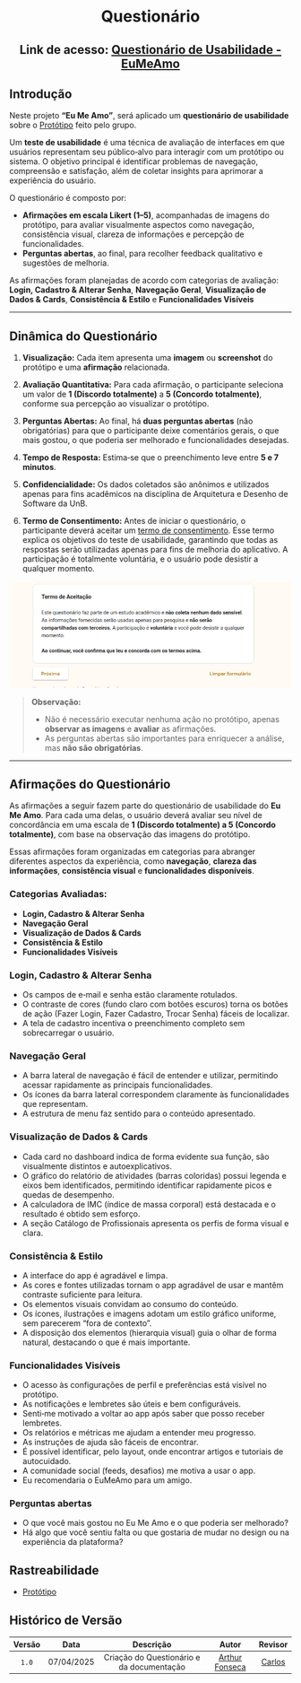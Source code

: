 <center>

# __Questionário__

## **Link de acesso:** [ Questionário de Usabilidade - EuMeAmo](https://forms.gle/d3ZpKmPhnJE1hFfQ6)

</center>


## __Introdução__

Neste projeto **“Eu Me Amo”**, será aplicado um **questionário de usabilidade** sobre o [Protótipo](1.5.10.Prototipacao.md) feito pelo grupo.

Um **teste de usabilidade** é uma técnica de avaliação de interfaces em que usuários representam seu público‑alvo para interagir com um protótipo ou sistema. O objetivo principal é identificar problemas de navegação, compreensão e satisfação, além de coletar insights para aprimorar a experiência do usuário.

O questionário é composto por:

- **Afirmações em escala Likert (1–5)**, acompanhadas de imagens do protótipo, para avaliar visualmente aspectos como navegação, consistência visual, clareza de informações e percepção de funcionalidades.  
- **Perguntas abertas**, ao final, para recolher feedback qualitativo e sugestões de melhoria.


As afirmações foram planejadas de acordo com categorias de avaliação: **Login, Cadastro & Alterar Senha**, **Navegação Geral**, **Visualização de Dados & Cards**, **Consistência & Estilo** e **Funcionalidades Visíveis**

---

## __Dinâmica do Questionário__

1. **Visualização:**  Cada item apresenta uma **imagem** ou **screenshot** do protótipo e uma **afirmação** relacionada.

2. **Avaliação Quantitativa:** Para cada afirmação, o participante seleciona um valor de **1 (Discordo totalmente)** a **5 (Concordo totalmente)**, conforme sua percepção ao visualizar o protótipo. 

3. **Perguntas Abertas:** Ao final, há **duas perguntas abertas** (não obrigatórias) para que o participante deixe comentários gerais, o que mais gostou, o que poderia ser melhorado e funcionalidades desejadas.  

4. **Tempo de Resposta:**  Estima‑se que o preenchimento leve entre **5 e 7 minutos**.  

5. **Confidencialidade:**  Os dados coletados são anônimos e utilizados apenas para fins acadêmicos na disciplina de Arquitetura e Desenho de Software da UnB.

6. **Termo de Consentimento:** Antes de iniciar o questionário, o participante deverá aceitar um [termo de consentimento](../assets/termo_consentimento.png). Esse termo explica os objetivos do teste de usabilidade, garantindo que todas as respostas serão utilizadas apenas para fins de melhoria do aplicativo. A participação é totalmente voluntária, e o usuário pode desistir a qualquer momento.

<center>

![Termo de Consentimento](../assets/termo_consentimento.png)

</center>

> **Observação:**  
> - Não é necessário executar nenhuma ação no protótipo, apenas **observar as imagens** e **avaliar** as afirmações.  
> - As perguntas abertas são importantes para enriquecer a análise, mas **não são obrigatórias**.  

---

## __Afirmações do Questionário__

As afirmações a seguir fazem parte do questionário de usabilidade do **Eu Me Amo**. Para cada uma delas, o usuário deverá avaliar seu nível de concordância em uma escala de **1 (Discordo totalmente) a 5 (Concordo totalmente)**, com base na observação das imagens do protótipo.  

Essas afirmações foram organizadas em categorias para abranger diferentes aspectos da experiência, como **navegação**, **clareza das informações**, **consistência visual** e **funcionalidades disponíveis**.

### Categorias Avaliadas:

- **Login, Cadastro & Alterar Senha**
- **Navegação Geral**
- **Visualização de Dados & Cards**
- **Consistência & Estilo**
- **Funcionalidades Visíveis**

### Login, Cadastro & Alterar Senha
- Os campos de e‑mail e senha estão claramente rotulados.  
- O contraste de cores (fundo claro com botões escuros) torna os botões de ação (Fazer Login, Fazer Cadastro, Trocar Senha) fáceis de localizar.  
- A tela de cadastro incentiva o preenchimento completo sem sobrecarregar o usuário.  

### Navegação Geral
- A barra lateral de navegação é fácil de entender e utilizar, permitindo acessar rapidamente as principais funcionalidades.  
- Os ícones da barra lateral correspondem claramente às funcionalidades que representam.  
- A estrutura de menu faz sentido para o conteúdo apresentado.  

### Visualização de Dados & Cards
- Cada card no dashboard indica de forma evidente sua função, são visualmente distintos e autoexplicativos.  
- O gráfico do relatório de atividades (barras coloridas) possui legenda e eixos bem identificados, permitindo identificar rapidamente picos e quedas de desempenho.  
- A calculadora de IMC (índice de massa corporal) está destacada e o resultado é obtido sem esforço.  
- A seção Catálogo de Profissionais apresenta os perfis de forma visual e clara.  

### Consistência & Estilo
- A interface do app é agradável e limpa.  
- As cores e fontes utilizadas tornam o app agradável de usar e mantêm contraste suficiente para leitura.  
- Os elementos visuais convidam ao consumo do conteúdo.  
- Os ícones, ilustrações e imagens adotam um estilo gráfico uniforme, sem parecerem “fora de contexto”.  
- A disposição dos elementos (hierarquia visual) guia o olhar de forma natural, destacando o que é mais importante.  

### Funcionalidades Visíveis
- O acesso às configurações de perfil e preferências está visível no protótipo.  
- As notificações e lembretes são úteis e bem configuráveis.  
- Senti‑me motivado a voltar ao app após saber que posso receber lembretes.  
- Os relatórios e métricas me ajudam a entender meu progresso.  
- As instruções de ajuda são fáceis de encontrar.  
- É possível identificar, pelo layout, onde encontrar artigos e tutoriais de autocuidado.  
- A comunidade social (feeds, desafios) me motiva a usar o app.  
- Eu recomendaria o EuMeAmo para um amigo. 

### Perguntas abertas
- O que você mais gostou no Eu Me Amo e o que poderia ser melhorado?
- Há algo que você sentiu falta ou que gostaria de mudar no design ou na experiência da plataforma?


## __Rastreabilidade__

- [Protótipo](1.5.10.Prototipacao.md)


## Histórico de Versão

| Versão | Data | Descrição | Autor | Revisor
|:-:|:-:|:-:|:-:|:-:|
|`1.0`| 07/04/2025 | Criação do Questionário e da documentação | [Arthur Fonseca](https://github.com/arthurfonsecaa)| [Carlos]()

